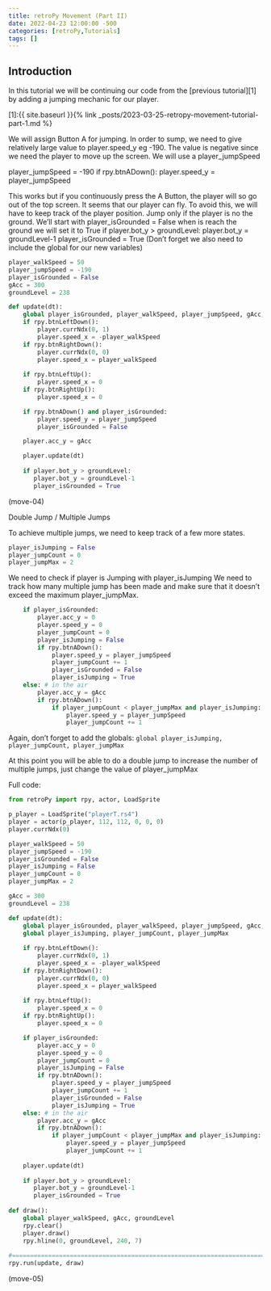 ```yaml
---
title: retroPy Movement (Part II)
date: 2022-04-23 12:00:00 -500
categories: [retroPy,Tutorials]
tags: []
---
```


## Introduction

In this tutorial we will be continuing our code from the [previous tutorial][1] by adding a jumping mechanic for our player.

[1]:{{ site.baseurl }}{% link _posts/2023-03-25-retropy-movement-tutorial-part-1.md %}

We will assign Button A for jumping.  In order to sump, we need to give relatively large value to player.speed_y eg -190.  The value is negative since we need the player to move up the screen. We will use a player_jumpSpeed 

player_jumpSpeed = -190
if rpy.btnADown():
player.speed_y = player_jumpSpeed


This works but if you continuously press the A Button, the player will so go out of the top screen.  It seems that our player can fly.
To avoid this, we will have to keep track of the player position.  Jump only if the player is no the ground.
We’ll start with 
player_isGrounded = False
when is reach the ground we will set it to True
    if player.bot_y > groundLevel:
       player.bot_y = groundLevel-1
       player_isGrounded = True
(Don’t forget we also need to include the global for our new variables)
```python
player_walkSpeed = 50
player_jumpSpeed = -190
player_isGrounded = False
gAcc = 300
groundLevel = 238

def update(dt):
    global player_isGrounded, player_walkSpeed, player_jumpSpeed, gAcc, groundLevel     
    if rpy.btnLeftDown():
        player.currNdx(0, 1)
        player.speed_x = -player_walkSpeed        
    if rpy.btnRightDown():
        player.currNdx(0, 0)
        player.speed_x = player_walkSpeed
        
    if rpy.btnLeftUp():
        player.speed_x = 0
    if rpy.btnRightUp():
        player.speed_x = 0

    if rpy.btnADown() and player_isGrounded:
        player.speed_y = player_jumpSpeed
        player_isGrounded = False

    player.acc_y = gAcc

    player.update(dt)
    
    if player.bot_y > groundLevel:
       player.bot_y = groundLevel-1
       player_isGrounded = True
```
(move-04)

Double Jump / Multiple Jumps

To achieve multiple jumps, we need to keep track of a few more states.
```python
player_isJumping = False
player_jumpCount = 0
player_jumpMax = 2
```
We need to check if player is Jumping with player_isJumping
We need to track how many multiple jump has been made and make sure that it doesn’t exceed the maximum player_jumpMax.
```python
    if player_isGrounded:
        player.acc_y = 0
        player.speed_y = 0
        player_jumpCount = 0
        player_isJumping = False
        if rpy.btnADown():
            player.speed_y = player_jumpSpeed
            player_jumpCount += 1
            player_isGrounded = False
            player_isJumping = True
    else: # in the air
        player.acc_y = gAcc
        if rpy.btnADown():
            if player_jumpCount < player_jumpMax and player_isJumping:
                player.speed_y = player_jumpSpeed
                player_jumpCount += 1
```
Again, don’t forget to add the globals:
    `global player_isJumping, player_jumpCount, player_jumpMax`

At this point you will be able to do a double jump to increase the number of multiple jumps, just change the value of player_jumpMax

Full code:
```python
from retroPy import rpy, actor, LoadSprite

p_player = LoadSprite("playerT.rs4")
player = actor(p_player, 112, 112, 0, 0, 0)
player.currNdx(0)

player_walkSpeed = 50
player_jumpSpeed = -190
player_isGrounded = False
player_isJumping = False
player_jumpCount = 0
player_jumpMax = 2

gAcc = 300
groundLevel = 238

def update(dt):
    global player_isGrounded, player_walkSpeed, player_jumpSpeed, gAcc, groundLevel
    global player_isJumping, player_jumpCount, player_jumpMax
    
    if rpy.btnLeftDown():
        player.currNdx(0, 1)
        player.speed_x = -player_walkSpeed        
    if rpy.btnRightDown():
        player.currNdx(0, 0)
        player.speed_x = player_walkSpeed
        
    if rpy.btnLeftUp():
        player.speed_x = 0
    if rpy.btnRightUp():
        player.speed_x = 0

    if player_isGrounded:
        player.acc_y = 0
        player.speed_y = 0
        player_jumpCount = 0
        player_isJumping = False
        if rpy.btnADown():
            player.speed_y = player_jumpSpeed
            player_jumpCount += 1
            player_isGrounded = False
            player_isJumping = True
    else: # in the air
        player.acc_y = gAcc
        if rpy.btnADown():
            if player_jumpCount < player_jumpMax and player_isJumping:
                player.speed_y = player_jumpSpeed
                player_jumpCount += 1
    
    player.update(dt)
    
    if player.bot_y > groundLevel:
       player.bot_y = groundLevel-1
       player_isGrounded = True
        
def draw():
    global player_walkSpeed, gAcc, groundLevel     
    rpy.clear()
    player.draw()
    rpy.hline(0, groundLevel, 240, 7)
    
#=========================================================================
rpy.run(update, draw)
```
(move-05)























